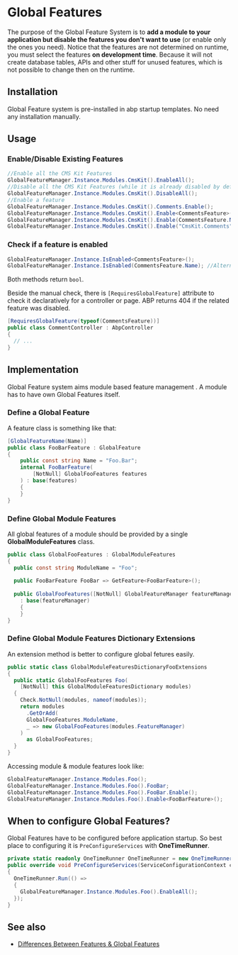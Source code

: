 # Global Features
The purpose of the Global Feature System is to **add a module to your application but disable the features you don't want to use** (or enable only the ones you need). Notice that the features are not determined on runtime, you must select the features **on development time**. Because it will not create database tables, APIs and other stuff for unused features, which is not possible to change then on the runtime.

## Installation
Global Feature system is pre-installed in abp startup templates. No need any installation manually.

## Usage

### Enable/Disable Existing Features

```csharp
//Enable all the CMS Kit Features
GlobalFeatureManager.Instance.Modules.CmsKit().EnableAll();
//Disable all the CMS Kit Features (while it is already disabled by default)
GlobalFeatureManager.Instance.Modules.CmsKit().DisableAll();
//Enable a feature
GlobalFeatureManager.Instance.Modules.CmsKit().Comments.Enable();
GlobalFeatureManager.Instance.Modules.CmsKit().Enable<CommentsFeature>(); //Alternative: use the feature class
GlobalFeatureManager.Instance.Modules.CmsKit().Enable(CommentsFeature.Name); //Alternative: use the feature name
GlobalFeatureManager.Instance.Modules.CmsKit().Enable("CmsKit.Comments"); //Alternative: Use magic string
```

### Check if a feature is enabled

```csharp
GlobalFeatureManager.Instance.IsEnabled<CommentsFeature>();
GlobalFeatureManager.Instance.IsEnabled(CommentsFeature.Name); //Alternative
```

Both methods return `bool`.

Beside the manual check, there is `[RequiresGlobalFeature]` attribute to check it declaratively for a controller or page. ABP returns 404 if the related feature was disabled.

```csharp
[RequiresGlobalFeature(typeof(CommentsFeature))]
public class CommentController : AbpController
{
  // ...
}
```

## Implementation
Global Feature system aims module based feature management . A module has to have own Global Features itself.

### Define a Global Feature
A feature class is something like that:

```csharp
[GlobalFeatureName(Name)]
public class FooBarFeature : GlobalFeature
{
    public const string Name = "Foo.Bar";
    internal FooBarFeature(
        [NotNull] GlobalFooFeatures features
    ) : base(features)
    {
    }
}
```

### Define Global Module Features
All global features of a module should be provided by a single **GlobalModuleFeatures** class.

```csharp
public class GlobalFooFeatures : GlobalModuleFeatures
{
  public const string ModuleName = "Foo";
  
  public FooBarFeature FooBar => GetFeature<FooBarFeature>();
  
  public GlobalFooFeatures([NotNull] GlobalFeatureManager featureManager)
    : base(featureManager)
    {
    }
}
```

### Define Global Module Features Dictionary Extensions
An extension method is better to configure global fetures easily. 

```csharp
public static class GlobalModuleFeaturesDictionaryFooExtensions
{
  public static GlobalFooFeatures Foo(
    [NotNull] this GlobalModuleFeaturesDictionary modules)
  {
    Check.NotNull(modules, nameof(modules));
    return modules
      .GetOrAdd(
      GlobalFooFeatures.ModuleName,
      _ => new GlobalFooFeatures(modules.FeatureManager)
    )
      as GlobalFooFeatures;
  }
}
```

Accessing module & module features look like:

```csharp
GlobalFeatureManager.Instance.Modules.Foo();
GlobalFeatureManager.Instance.Modules.Foo().FooBar;
GlobalFeatureManager.Instance.Modules.Foo().FooBar.Enable();
GlobalFeatureManager.Instance.Modules.Foo().Enable<FooBarFeature>();
```

## When to configure Global Features?
Global Features have to be configured before application startup. So best place to configuring it is `PreConfigureServices` with **OneTimeRunner**.

```csharp
private static readonly OneTimeRunner OneTimeRunner = new OneTimeRunner();
public override void PreConfigureServices(ServiceConfigurationContext context)
{
  OneTimeRunner.Run(() =>
  {
  	GlobalFeatureManager.Instance.Modules.Foo().EnableAll();
  });
}
```

## See also
- [Differences Between Features & Global Features](Differences-between-features-and-global-features.md)